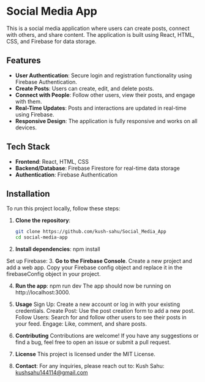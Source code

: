 # Social Media App

This is a social media application where users can create posts, connect with others, and share content. The application is built using React, HTML, CSS, and Firebase for data storage.

## Features

- **User Authentication**: Secure login and registration functionality using Firebase Authentication.
- **Create Posts**: Users can create, edit, and delete posts.
- **Connect with People**: Follow other users, view their posts, and engage with them.
- **Real-Time Updates**: Posts and interactions are updated in real-time using Firebase.
- **Responsive Design**: The application is fully responsive and works on all devices.

## Tech Stack

- **Frontend**: React, HTML, CSS
- **Backend/Database**: Firebase Firestore for real-time data storage
- **Authentication**: Firebase Authentication

## Installation

To run this project locally, follow these steps:

1. **Clone the repository**:

   ```bash
   git clone https://github.com/kush-sahu/Social_Media_App
   cd social-media-app

   ```

2. **Install dependencies**:
npm install


Set up Firebase:
3. **Go to the Firebase Console**.
Create a new project and add a web app.
Copy your Firebase config object and replace it in the firebaseConfig object in your project.

4. **Run the app**:
npm run dev
The app should now be running on http://localhost:3000.

5. **Usage**
Sign Up: Create a new account or log in with your existing credentials.
Create Post: Use the post creation form to add a new post.
Follow Users: Search for and follow other users to see their posts in your feed.
Engage: Like, comment, and share posts.

6. **Contributing**
Contributions are welcome! If you have any suggestions or find a bug, feel free to open an issue or submit a pull request.

7. **License**
This project is licensed under the MIT License.

8. **Contact**:
For any inquiries, please reach out to:
Kush Sahu: kushsahu144114@gmail.com



